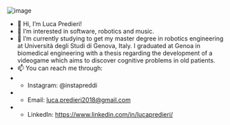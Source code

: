![image](https://github.com/LucaPreddi/LucaPreddi/blob/main/Senza%20titolo-2.png)

- 👋 Hi, I’m Luca Predieri!
- 👀 I’m interested in software, robotics and music.
- 🌱 I’m currently studying to get my master degree in robotics engineering at Università degli Studi di Genova, Italy. I graduated at Genoa in biomedical engineering with a thesis regarding the development of a videogame which aims to discover cognitive problems in old patients.
- 📫 You can reach me through:
- - Instagram: @instapreddi
- - Email: luca.predieri2018@gmail.com
- - LinkedIn: https://www.linkedin.com/in/lucapredieri/



<!---
LucaPredieri/LucaPredieri is a ✨ special ✨ repository because its `README.md` (this file) appears on your GitHub profile.
You can click the Preview link to take a look at your changes.
--->
